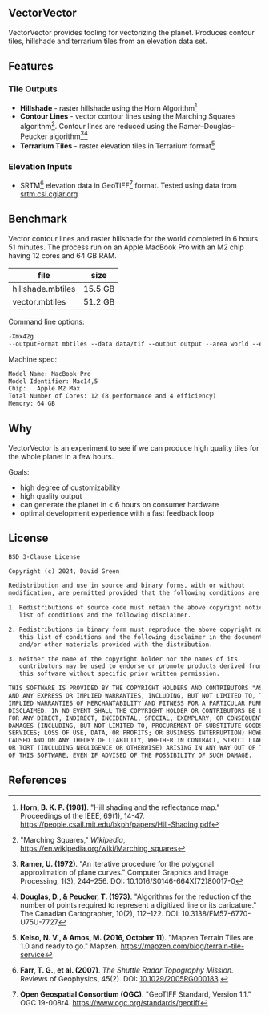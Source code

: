 ## VectorVector

VectorVector provides tooling for vectorizing the planet.
Produces contour tiles, hillshade and terrarium tiles from an elevation data set.

## Features

### Tile Outputs

* **Hillshade** - raster hillshade using the Horn Algorithm[^1]
* **Contour Lines** - vector contour lines using the Marching Squares algorithm[^2]. Contour lines are reduced using the
  Ramer–Douglas–Peucker algorithm[^6][^7]
* **Terrarium Tiles** - raster elevation tiles in Terrarium format[^3]

### Elevation Inputs

* SRTM[^4] elevation data in GeoTIFF[^5] format. Tested using data
  from [srtm.csi.cgiar.org](https://srtm.csi.cgiar.org/)

## Benchmark

Vector contour lines and raster hillshade for the world completed in 6 hours 51 minutes.
The process run on an Apple MacBook Pro with an M2 chip having 12 cores and 64 GB RAM.

| file              | size    |
|-------------------|---------|
| hillshade.mbtiles | 15.5 GB |
| vector.mbtiles    | 51.2 GB |

Command line options:

```txt
-Xmx42g
--outputFormat mbtiles --data data/tif --output output --area world --epsilon 3 --vector=true --hillshadeRaster=true
```

Machine spec:

```txt
Model Name: MacBook Pro
Model Identifier: Mac14,5
Chip:	Apple M2 Max
Total Number of Cores: 12 (8 performance and 4 efficiency)
Memory: 64 GB
```

## Why

VectorVector is an experiment to see if we can produce high quality tiles for the whole planet in a few hours.

Goals:

* high degree of customizability
* high quality output
* can generate the planet in < 6 hours on consumer hardware
* optimal development experience with a fast feedback loop

## License

```txt
BSD 3-Clause License

Copyright (c) 2024, David Green

Redistribution and use in source and binary forms, with or without
modification, are permitted provided that the following conditions are met:

1. Redistributions of source code must retain the above copyright notice, this
   list of conditions and the following disclaimer.

2. Redistributions in binary form must reproduce the above copyright notice,
   this list of conditions and the following disclaimer in the documentation
   and/or other materials provided with the distribution.

3. Neither the name of the copyright holder nor the names of its
   contributors may be used to endorse or promote products derived from
   this software without specific prior written permission.

THIS SOFTWARE IS PROVIDED BY THE COPYRIGHT HOLDERS AND CONTRIBUTORS "AS IS"
AND ANY EXPRESS OR IMPLIED WARRANTIES, INCLUDING, BUT NOT LIMITED TO, THE
IMPLIED WARRANTIES OF MERCHANTABILITY AND FITNESS FOR A PARTICULAR PURPOSE ARE
DISCLAIMED. IN NO EVENT SHALL THE COPYRIGHT HOLDER OR CONTRIBUTORS BE LIABLE
FOR ANY DIRECT, INDIRECT, INCIDENTAL, SPECIAL, EXEMPLARY, OR CONSEQUENTIAL
DAMAGES (INCLUDING, BUT NOT LIMITED TO, PROCUREMENT OF SUBSTITUTE GOODS OR
SERVICES; LOSS OF USE, DATA, OR PROFITS; OR BUSINESS INTERRUPTION) HOWEVER
CAUSED AND ON ANY THEORY OF LIABILITY, WHETHER IN CONTRACT, STRICT LIABILITY,
OR TORT (INCLUDING NEGLIGENCE OR OTHERWISE) ARISING IN ANY WAY OUT OF THE USE
OF THIS SOFTWARE, EVEN IF ADVISED OF THE POSSIBILITY OF SUCH DAMAGE.
```

## References

[^1]: **Horn, B. K. P. (1981)**. "Hill shading and the reflectance map." Proceedings of the IEEE, 69(1), 14-47.
https://people.csail.mit.edu/bkph/papers/Hill-Shading.pdf

[^2]: "Marching Squares," *Wikipedia*, https://en.wikipedia.org/wiki/Marching_squares

[^3]: **Kelso, N. V., & Amos, M. (2016, October 11)**. "Mapzen Terrain Tiles are 1.0 and ready to go."
Mapzen. https://mapzen.com/blog/terrain-tile-service

[^4]: **Farr, T. G., et al. (2007)**. *The Shuttle Radar Topography Mission.* Reviews of Geophysics, 45(2).
DOI: [10.1029/2005RG000183](https://doi.org/10.1029/2005RG000183).

[^5]: **Open Geospatial Consortium (OGC)**. "GeoTIFF Standard, Version 1.1." OGC
19-008r4. https://www.ogc.org/standards/geotiff

[^6]: **Ramer, U. (1972)**. "An iterative procedure for the polygonal approximation of plane curves." Computer Graphics
and Image Processing, 1(3), 244–256.
DOI: 10.1016/S0146-664X(72)80017-0

[^7]: **Douglas, D., & Peucker, T. (1973)**. "Algorithms for the reduction of the number of points required to represent
a digitized line or its caricature." The Canadian Cartographer, 10(2), 112–122.
DOI: 10.3138/FM57-6770-U75U-7727